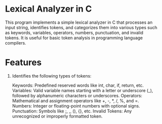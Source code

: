 # Lexical Analyzer in C

This program implements a simple lexical analyzer in C that processes an input string, identifies tokens, and categorizes them into various types such as keywords, variables, operators, numbers, punctuation, and invalid tokens. It is useful for basic token analysis in programming language compilers.

# Features 

1. Identifies the following types of tokens:

    Keywords: Predefined reserved words like int, char, if, return, etc.
    Variables: Valid variable names starting with a letter or underscore (_), followed by alphanumeric characters or underscores.
    Operators: Mathematical and assignment operators like +, -, *, /, %, and =.
    Numbers: Integer or floating-point numbers with optional signs.
    Punctuation: Symbols like ;, ,, (), {}, etc.
    Invalid Tokens: Any unrecognized or improperly formatted token.

